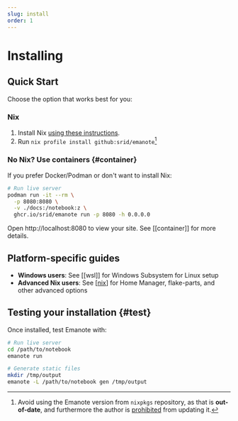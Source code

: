 ```yaml
---
slug: install
order: 1
---
```


# Installing

## Quick Start

Choose the option that works best for you:

### Nix

1. Install Nix [using these instructions](https://nixos.asia/en/install).
2. Run `nix profile install github:srid/emanote`[^nixpkgs]

[^nixpkgs]: Avoid using the Emanote version from `nixpkgs` repository, as that is **out-of-date**, and furthermore the author is [prohibited](https://srid.ca/nixos-mod) from updating it.

### No Nix? Use containers {#container}

If you prefer Docker/Podman or don't want to install Nix:

```bash
# Run live server
podman run -it --rm \
  -p 8080:8080 \
  -v ./docs:/notebook:z \
  ghcr.io/srid/emanote run -p 8080 -h 0.0.0.0
```

Open http://localhost:8080 to view your site. See [[container]] for more details.

## Platform-specific guides

- **Windows users**: See [[wsl]] for Windows Subsystem for Linux setup
- **Advanced Nix users**: See [[nix]] for Home Manager, flake-parts, and other advanced options

## Testing your installation {#test}

Once installed, test Emanote with:

```bash
# Run live server
cd /path/to/notebook
emanote run

# Generate static files
mkdir /tmp/output
emanote -L /path/to/notebook gen /tmp/output
```

[Nix]: https://nixos.asia/en/nix
